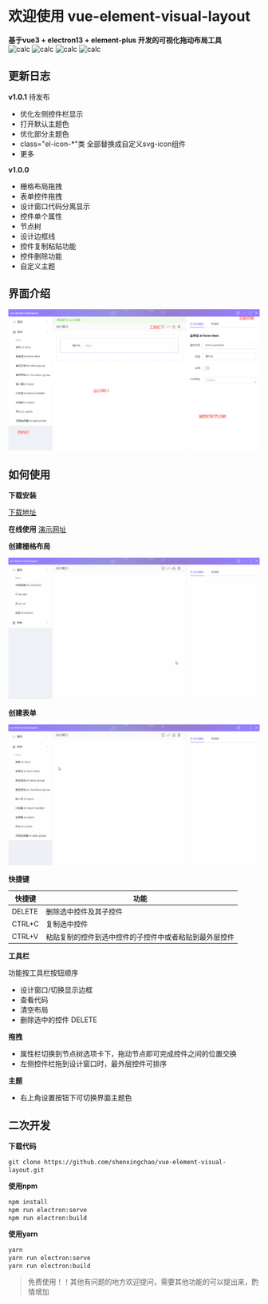 # 欢迎使用 vue-element-visual-layout
**基于vue3 + electron13 + element-plus 开发的可视化拖动布局工具**  
![calc](https://img.shields.io/badge/version-1.0.0-COLOR)  ![calc](https://img.shields.io/badge/-vue3-red) ![calc](https://img.shields.io/badge/-elementplus-blue) ![calc](https://img.shields.io/badge/-electron13-yellow)
## 更新日志
**v1.0.1**
待发布
- 优化左侧控件栏显示
- 打开默认主题色
- 优化部分主题色
- class="el-icon-*"类 全部替换成自定义svg-icon组件
- 更多

**v1.0.0**
- 栅格布局拖拽
- 表单控件拖拽
- 设计窗口代码分离显示
- 控件单个属性
- 节点树
- 设计边框线
- 控件复制粘贴功能
- 控件删除功能
- 自定义主题

## 界面介绍

![calc](./images/designer.png)  

## 如何使用

**下载安装**

[下载地址](https://github.com/shenxingchao/vue-element-visual-layout/releases/tag/v1.0.0)  

**在线使用**
[演示网址](https://shenxingchao.github.io/vue-element-visual-layout/#/)

**创建栅格布局**

![calc](./images/row-col.gif)  

**创建表单**

![calc](./images/form.gif)  

**快捷键**

| 快捷键 | 功能                                                   |
| ------ | ------------------------------------------------------ |
| DELETE | 删除选中控件及其子控件                                 |
| CTRL+C | 复制选中控件                                           |
| CTRL+V | 粘贴复制的控件到选中控件的子控件中或者粘贴到最外层控件 |

**工具栏**

功能按工具栏按钮顺序
- 设计窗口/切换显示边框
- 查看代码
- 清空布局
- 删除选中的控件 DELETE

**拖拽**
- 属性栏切换到节点树选项卡下，拖动节点即可完成控件之间的位置交换
- 左侧控件栏拖到设计窗口时，最外层控件可排序

**主题**
- 右上角设置按钮下可切换界面主题色

## 二次开发
**下载代码**
```git
git clone https://github.com/shenxingchao/vue-element-visual-layout.git
```

**使用npm**
```shell
npm install
npm run electron:serve
npm run electron:build
```

**使用yarn**
```shell
yarn
yarn run electron:serve
yarn run electron:build
```

> 免费使用！！其他有问题的地方欢迎提问，需要其他功能的可以提出来，酌情增加